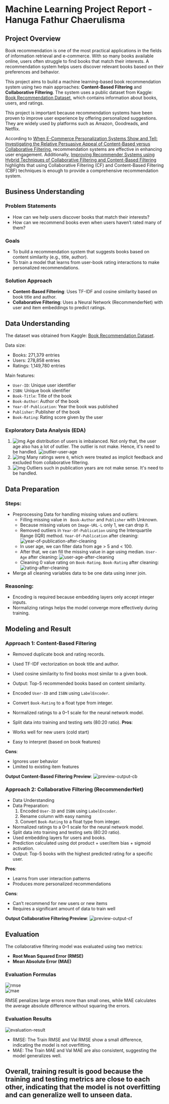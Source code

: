 # Machine Learning Project Report - Hanuga Fathur Chaerulisma

## Project Overview

Book recommendation is one of the most practical applications in the fields of information retrieval and e-commerce. With so many books available online, users often struggle to find books that match their interests. A recommendation system helps users discover relevant books based on their preferences and behavior.

This project aims to build a machine learning-based book recommendation system using two main approaches: **Content-Based Filtering** and **Collaborative Filtering**. The system uses a public dataset from Kaggle: [Book Recommendation Dataset](https://www.kaggle.com/datasets/arashnic/book-recommendation-dataset), which contains information about books, users, and ratings.

This project is important because recommendation systems have been proven to improve user experience by offering personalized suggestions. They are widely used by platforms such as Amazon, Goodreads, and Netflix.

According to [When E-Commerce Personalization Systems Show and Tell: Investigating the Relative Persuasive Appeal of Content-Based versus Collaborative Filtering](https://doi.org/10.1080/00913367.2021.1887013), recommendation systems are effective in enhancing user engagement. Additionally, [Improving Recommender Systems using Hybrid Techniques of Collaborative Filtering and Content-Based Filtering](https://doi.org/10.47738/jads.v4i3.115) 
highlights that using Collaborative Filtering (CF) and Content-Based Filtering (CBF) techniques is enough to provide a comprehensive recommendation system.
## Business Understanding

### Problem Statements

- How can we help users discover books that match their interests?
- How can we recommend books even when users haven’t rated many of them?

### Goals

- To build a recommendation system that suggests books based on content similarity (e.g., title, author).
- To train a model that learns from user-book rating interactions to make personalized recommendations.

### Solution Approach

- **Content-Based Filtering**: Uses TF-IDF and cosine similarity based on book title and author.
- **Collaborative Filtering**: Uses a Neural Network (RecommenderNet) with user and item embeddings to predict ratings.

## Data Understanding

The dataset was obtained from Kaggle: [Book Recommendation Dataset](https://www.kaggle.com/datasets/arashnic/book-recommendation-dataset).

Data size:

- Books: 271,379 entries
- Users: 278,858 entries
- Ratings: 1,149,780 entries

Main features:

- `User-ID`: Unique user identifier
- `ISBN`: Unique book identifier
- `Book-Title`: Title of the book
- `Book-Author`: Author of the book
- `Year-Of-Publication`: Year the book was published
- `Publisher`: Publisher of the book
- `Book-Rating`: Rating score given by the user

### Exploratory Data Analysis (EDA)
1. ![img](repo_src/age-group.png)
Age distribution of users is imbalanced. Not only that, the user age also has a lot of outlier. 
The outlier is not make. Hence, it's need to be handled.
![outlier-user-age](repo_src/box-plot-user-age-before-handling.png)
2. ![img](repo_src/rating-distribution-before-cleaning.png)
Many ratings were `0`, which were treated as implicit feedback and excluded from collaborative filtering. 
3. ![img](repo_src/year-publication-outlier.png)
Outliers such in publication years are not make sense. It's need to be handled.

## Data Preparation

### Steps:
- Preprocessing Data for handling missing values and outliers:
  - Filling missing value in ` Book-Author` and `Publisher` with Unknown.
  - Because missing values on `Image-URL-L` only 1, we can drop it.
  - Removed outliers in `Year-Of-Publication` using the Interquartile Range (IQR) method.
  `Year-Of-Publication` after cleaning: ![year-of-publication-after-cleaning](repo_src/year-publication-outlier-handle.png)
  - In user age, we can filter data from age > 5 and < 100.
  - After that, we can fill the missing value in age using median.
    `User-Age` after cleaning: ![user-age-after-cleaning](repo_src/box-plot-age-after-handling.png)
  - Cleaning 0 value rating on `Book-Rating`.
  `Book-Rating` after cleaning: ![rating-after-cleaning](repo_src/rating-books.png)
- Merge all cleaning variables data to be one data using inner join.

### Reasoning:

- Encoding is required because embedding layers only accept integer inputs.
- Normalizing ratings helps the model converge more effectively during training.

## Modeling and Result

### Approach 1: Content-Based Filtering
- Removed duplicate book and rating records.
- Used TF-IDF vectorization on book title and author.
- Used cosine similarity to find books most similar to a given book.
- Output: Top-5 recommended books based on content similarity.

- Encoded `User-ID` and `ISBN` using `LabelEncoder`.
- Convert `Book-Rating` to a float type from integer.
- Normalized ratings to a 0–1 scale for the neural network model.
- Split data into training and testing sets (80:20 ratio).
**Pros**:

- Works well for new users (cold start)
- Easy to interpret (based on book features)

**Cons**:

- Ignores user behavior
- Limited to existing item features

**Output Content-Based Filtering Preview**:
![preview-output-cb](repo_src/cbf-output-preview.png)

### Approach 2: Collaborative Filtering (RecommenderNet)
- Data Understanding
- Data Preparation: 
    1. Encoded `User-ID` and `ISBN` using `LabelEncoder`.
    2. Rename column with easy naming
    3. Convert `Book-Rating` to a float type from integer.
- Normalized ratings to a 0–1 scale for the neural network model.
- Split data into training and testing sets (80:20 ratio).
- Used embedding layers for users and books.
- Prediction calculated using dot product + user/item bias + sigmoid activation.
- Output: Top-5 books with the highest predicted rating for a specific user.

**Pros**:

- Learns from user interaction patterns
- Produces more personalized recommendations

**Cons**:

- Can’t recommend for new users or new items
- Requires a significant amount of data to train well

**Output Collaborative Filtering Preview**:
![preview-output-cf](repo_src/cf-output-preview.png)


## Evaluation

The collaborative filtering model was evaluated using two metrics:

- **Root Mean Squared Error (RMSE)**
- **Mean Absolute Error (MAE)**

### Evaluation Formulas

![rmse](repo_src/rmse.png)  
![mae](repo_src/mae.png)


RMSE penalizes large errors more than small ones, while MAE calculates the average absolute difference without squaring the errors.

### Evaluation Results
![evaluation-result](repo_src/evaluation-results.png)
- RMSE: The Train RMSE and Val RMSE show a small difference, indicating the model is not overfitting.
- MAE: The Train MAE  and Val MAE  are also consistent, suggesting the model generalizes well.

Overall, training result is good because the training and testing metrics are close to each other, 
indicating that the model is not overfitting and can generalize well to unseen data.
---
